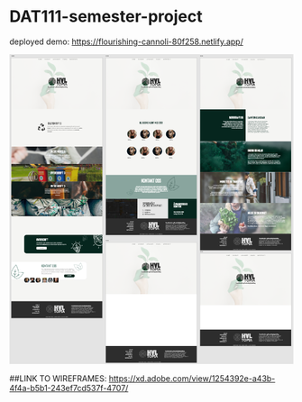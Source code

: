 # DAT111-semester-project

deployed demo: https://flourishing-cannoli-80f258.netlify.app/

![alt text](images/wireframe.png)

##LINK TO WIREFRAMES: https://xd.adobe.com/view/1254392e-a43b-4f4a-b5b1-243ef7cd537f-4707/

